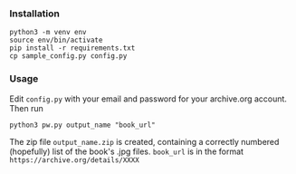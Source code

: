 ### Installation

```
python3 -m venv env
source env/bin/activate
pip install -r requirements.txt
cp sample_config.py config.py
```

### Usage

Edit `config.py` with your email and password for your archive.org account. Then run

```
python3 pw.py output_name "book_url"
```

The zip file `output_name.zip` is created, containing a correctly numbered (hopefully) list of the book's .jpg files. `book_url` is in the format `https://archive.org/details/XXXX`
